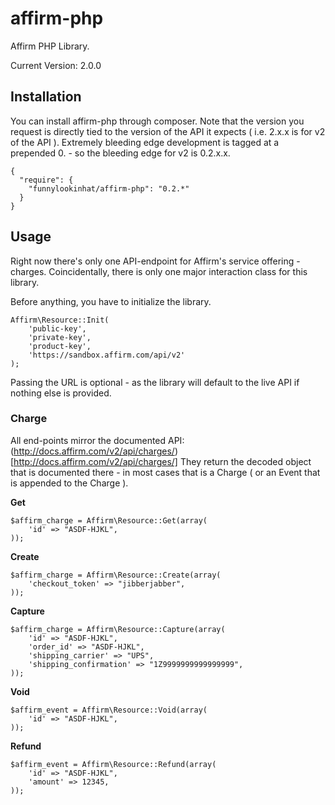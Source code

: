 # affirm-php
Affirm PHP Library.

Current Version: 2.0.0

## Installation

You can install affirm-php through composer.  Note that the version you request 
is directly tied to the version of the API it expects ( i.e. 2.x.x is for v2 
of the API ).  Extremely bleeding edge development is tagged at a prepended 0. - 
so the bleeding edge for v2 is 0.2.x.x.

```
{
  "require": {
    "funnylookinhat/affirm-php": "0.2.*"
  }
}
```

## Usage

Right now there's only one API-endpoint for Affirm's service offering - 
charges.  Coincidentally, there is only one major interaction class for this 
library.

Before anything, you have to initialize the library.

```
Affirm\Resource::Init(
	'public-key',
	'private-key',
	'product-key',
	'https://sandbox.affirm.com/api/v2'
);
```

Passing the URL is optional - as the library will default to the live API if 
nothing else is provided.

### Charge

All end-points mirror the documented API: (http://docs.affirm.com/v2/api/charges/)[http://docs.affirm.com/v2/api/charges/]
They return the decoded object that is documented there - in most cases that is
a Charge ( or an Event that is appended to the Charge ).


**Get**

```
$affirm_charge = Affirm\Resource::Get(array(
	'id' => "ASDF-HJKL",
));
```

**Create**

```
$affirm_charge = Affirm\Resource::Create(array(
	'checkout_token' => "jibberjabber",
));
```

**Capture**


```
$affirm_charge = Affirm\Resource::Capture(array(
	'id' => "ASDF-HJKL",
	'order_id' => "ASDF-HJKL",
	'shipping_carrier' => "UPS",
	'shipping_confirmation' => "1Z9999999999999999",
));
```

**Void**


```
$affirm_event = Affirm\Resource::Void(array(
	'id' => "ASDF-HJKL",
));
```

**Refund**

```
$affirm_event = Affirm\Resource::Refund(array(
	'id' => "ASDF-HJKL",
	'amount' => 12345,
));
```


